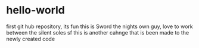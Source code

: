 # hello-world
first git hub repository, its fun
this is Sword the nights own guy, love to work between the silent soles
sf
this is another cahnge that is been made to the newly created code
